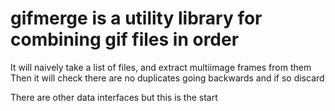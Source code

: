 # gifmerge is a utility library for combining gif files in order

It will naively take a list of files, and extract multiimage frames from them
Then it will check there are no duplicates going backwards and if so discard

There are other data interfaces but this is the start
